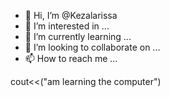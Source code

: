- 👋 Hi, I’m @Kezalarissa
- 👀 I’m interested in ...
- 🌱 I’m currently learning ...
- 💞️ I’m looking to collaborate on ...
- 📫 How to reach me ...

<!---
Kezalarissa/Kezalarissa is a ✨ special ✨ repository because its `README.md` (this file) appears on your GitHub profile.
You can click the Preview link to take a look at your changes.
--->
cout<<("am learning the computer")
